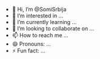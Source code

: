 - 👋 Hi, I’m @SomiSrbija
- 👀 I’m interested in ...
- 🌱 I’m currently learning ...
- 💞️ I’m looking to collaborate on ...
- 📫 How to reach me ...
- 😄 Pronouns: ...
- ⚡ Fun fact: ...

<!---
SomiSrbija/SomiSrbija is a ✨ special ✨ repository because its `README.md` (this file) appears on your GitHub profile.
You can click the Preview link to take a look at your changes.
--->
